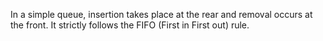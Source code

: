 In a simple queue, insertion takes place at the rear and removal occurs at the front. It strictly follows the FIFO (First in First out) rule.